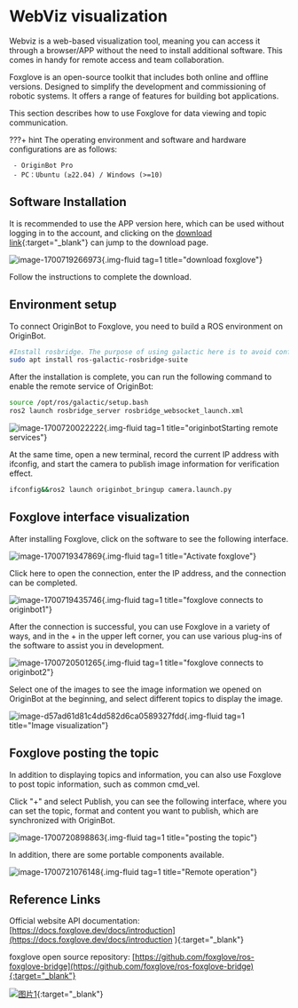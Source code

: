 # **WebViz visualization**

Webviz is a web-based visualization tool, meaning you can access it through a browser/APP without the need to install additional software. This comes in handy for remote access and team collaboration.

Foxglove is an open-source toolkit that includes both online and offline versions. Designed to simplify the development and commissioning of robotic systems. It offers a range of features for building bot applications.

This section describes how to use Foxglove for data viewing and topic communication.

???+ hint
    The operating environment and software and hardware configurations are as follows:

     - OriginBot Pro
     - PC：Ubuntu (≥22.04) / Windows (>=10)

## **Software Installation**

It is recommended to use the APP version here, which can be used without logging in to the account, and clicking on the [download link](https://foxglove.dev/download){:target="_blank"}  can jump to the download page.

![image-1700719266973](../../assets/img/webviz/image-1700719266973.jpg){.img-fluid tag=1 title="download foxglove"}

Follow the instructions to complete the download.

## **Environment setup**

To connect OriginBot to Foxglove, you need to build a ROS environment on OriginBot.

```bash
#Install rosbridge. The purpose of using galactic here is to avoid conflict with tros and not affect the communication effect.
sudo apt install ros-galactic-rosbridge-suite
```

After the installation is complete, you can run the following command to enable the remote service of OriginBot:

```bash
source /opt/ros/galactic/setup.bash
ros2 launch rosbridge_server rosbridge_websocket_launch.xml
```

![image-1700720022222](../../assets/img/webviz/image-1700720022222.jpg){.img-fluid tag=1 title="originbotStarting remote services"}

At the same time, open a new terminal, record the current IP address with ifconfig, and start the camera to publish image information for verification effect.

```bash
ifconfig&&ros2 launch originbot_bringup camera.launch.py
```

## **Foxglove interface visualization**

After installing Foxglove, click on the software to see the following interface.

![image-1700719347869](../../assets/img/webviz/image-1700719347869.jpg){.img-fluid tag=1 title="Activate foxglove"}

Click here to open the connection, enter the IP address, and the connection can be completed.

![image-1700719435746](../../assets/img/webviz/iamge-1700719435746.jpg){.img-fluid tag=1 title="foxglove connects to originbot1"}

After the connection is successful, you can use Foxglove in a variety of ways, and in the + in the upper left corner, you can use various plug-ins of the software to assist you in development.

![image-1700720501265](../../assets/img/webviz/image-1700720501265.jpg){.img-fluid tag=1 title="foxglove connects to originbot2"}

Select one of the images to see the image information we opened on OriginBot at the beginning, and select different topics to display the image.

![image-d57ad61d81c4dd582d6ca0589327fdd](../../assets/img/webviz/image-d57ad61d81c4dd582d6ca0589327fdd.png){.img-fluid tag=1 title="Image visualization"}

## **Foxglove posting the topic**

In addition to displaying topics and information, you can also use Foxglove to post topic information, such as common cmd_vel.

Click "+" and select Publish, you can see the following interface, where you can set the topic, format and content you want to publish, which are synchronized with OriginBot.

![image-1700720898863](../../assets/img/webviz/image-1700720898863.jpg){.img-fluid tag=1 title="posting the topic"}

In addition, there are some portable components available.

![image-1700721076148](../../assets/img/webviz/image-1700721076148.jpg){.img-fluid tag=1 title="Remote operation"}

## **Reference Links**

Official website API documentation: [https://docs.foxglove.dev/docs/introduction](https://docs.foxglove.dev/docs/introduction
){:target="_blank"}

foxglove open source repository: [https://github.com/foxglove/ros-foxglove-bridge](https://github.com/foxglove/ros-foxglove-bridge){:target="_blank"}

[![图片1](../../assets/img/footer_en.png)](https://www.guyuehome.com/){:target="_blank"}

